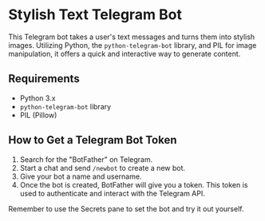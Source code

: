 # Stylish Text Telegram Bot

This Telegram bot takes a user's text messages and turns them into stylish images. Utilizing Python, the `python-telegram-bot` library, and PIL for image manipulation, it offers a quick and interactive way to generate content.

## Requirements
- Python 3.x
- `python-telegram-bot` library
- PIL (Pillow)

## How to Get a Telegram Bot Token

1. Search for the "BotFather" on Telegram.
2. Start a chat and send `/newbot` to create a new bot.
3. Give your bot a name and username.
4. Once the bot is created, BotFather will give you a token. This token is used to authenticate and interact with the Telegram API.

Remember to use the Secrets pane to set the bot and try it out yourself.